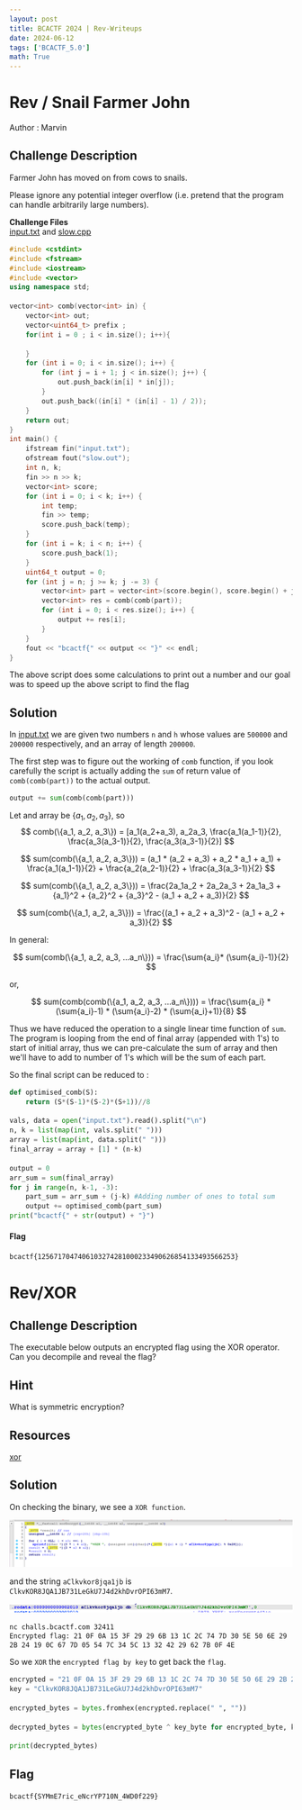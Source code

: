 ```yaml
---
layout: post
title: BCACTF 2024 | Rev-Writeups
date: 2024-06-12
tags: ['BCACTF_5.0']
math: True
---
```



# Rev / Snail Farmer John 
Author : Marvin 

## Challenge Description 
Farmer John has moved on from cows to snails.

Please ignore any potential integer overflow (i.e. pretend that the program can handle arbitrarily large numbers).

**Challenge Files**   
[input.txt]('../assets/rev/input.txt') and [slow.cpp](../assets/rev/slow.cpp)  

```C++
#include <cstdint>
#include <fstream>
#include <iostream>
#include <vector>
using namespace std;

vector<int> comb(vector<int> in) {
    vector<int> out;
    vector<uint64_t> prefix ; 
    for(int i = 0 ; i < in.size(); i++){
    	
    }
    for (int i = 0; i < in.size(); i++) {
        for (int j = i + 1; j < in.size(); j++) {
            out.push_back(in[i] * in[j]);
        }
        out.push_back((in[i] * (in[i] - 1) / 2));
    }
    return out;
}
int main() {
    ifstream fin("input.txt");
    ofstream fout("slow.out");
    int n, k;
    fin >> n >> k;
    vector<int> score;
    for (int i = 0; i < k; i++) {
        int temp;
        fin >> temp;
        score.push_back(temp);
    }
    for (int i = k; i < n; i++) {
        score.push_back(1);
    }
    uint64_t output = 0;
    for (int j = n; j >= k; j -= 3) {
        vector<int> part = vector<int>(score.begin(), score.begin() + j);
        vector<int> res = comb(comb(part));
        for (int i = 0; i < res.size(); i++) {
            output += res[i];
        }
    }
    fout << "bcactf{" << output << "}" << endl;
}
``` 
The above script does some calculations to print out a number and our goal was to speed up the above script to find the flag 

## Solution 

In [input.txt](../assets/rev//input.txt) we are given two numbers `n` and `h` whose values are `500000` and `200000` respectively, and an array of length `200000`.    

The first step was to figure out the working of `comb` function, if you look carefully the script is actually adding the `sum` of return value of `comb(comb(part))` to the actual output. 
```python
output += sum(comb(comb(part)))
```

Let and array be $\{a_1, a_2, a_3\}$, so 
$$
comb(\{a_1, a_2, a_3\}) = [a_1(a_2+a_3), a_2a_3, \frac{a_1(a_1-1)}{2}, \frac{a_3(a_3-1)}{2}, \frac{a_3(a_3-1)}{2}]
$$

$$
sum(comb(\{a_1, a_2, a_3\})) = (a_1 * (a_2 + a_3) + a_2 * a_1 + a_1) + \frac{a_1(a_1-1)}{2} + \frac{a_2(a_2-1)}{2} + \frac{a_3(a_3-1)}{2}
$$

$$
sum(comb(\{a_1, a_2, a_3\})) = \frac{2a_1a_2 + 2a_2a_3 + 2a_1a_3 + {a_1}^2 + {a_2}^2 + {a_3}^2 - (a_1 + a_2 + a_3)}{2}
$$

$$
sum(comb(\{a_1, a_2, a_3\})) = \frac{(a_1 + a_2 + a_3)^2 - (a_1 + a_2 + a_3)}{2}  
$$




In general:

$$
sum(comb(\{a_1, a_2, a_3, ...a_n\})) = \frac{\sum{a_i}* (\sum{a_i}-1)}{2}    
$$

or,

$$ 
sum(comb(comb(\{a_1, a_2, a_3, ...a_n\}))) = \frac{\sum{a_i} * (\sum{a_i}-1) * (\sum{a_i}-2) * (\sum{a_i}+1)}{8}
$$     

Thus we have reduced the operation to a single linear time function of `sum`. The program is looping from the end of final array (appended with 1's) to start of initial array, thus we can pre-calculate the sum of array and then we'll have to add to number of 1's which will be the sum of each part. 

So the final script can be reduced to : 
```python
def optimised_comb(S):
    return (S*(S-1)*(S-2)*(S+1))//8

vals, data = open("input.txt").read().split("\n")
n, k = list(map(int, vals.split(" ")))
array = list(map(int, data.split(" ")))
final_array = array + [1] * (n-k) 

output = 0 
arr_sum = sum(final_array)
for j in range(n, k-1, -3):
    part_sum = arr_sum + (j-k) #Adding number of ones to total sum 
    output += optimised_comb(part_sum)
print("bcactf{" + str(output) + "}") 
```  

#### Flag 
`bcactf{1256717047406103274281000233490626854133493566253}`

# Rev/XOR
## Challenge Description
The executable below outputs an encrypted flag using the XOR operator. Can you decompile and reveal the flag?

## Hint
What is symmetric encryption?

## Resources
[xor](../assets/scripts/xor/xor)

## Solution
On checking the binary, we see a `XOR function`.

![alt text](./assets/images/rev-XOR/xorEncrypt.png)

and the string `aClkvkor8jqa1jb` is `ClkvKOR8JQA1JB731LeGkU7J4d2khDvrOPI63mM7`.

![alt text](./assets/images/rev-XOR/key.png)

``` console
nc challs.bcactf.com 32411
Encrypted flag: 21 0F 0A 15 3F 29 29 6B 13 1C 2C 74 7D 30 5E 50 6E 29 2B 24 19 0C 67 7D 05 54 7C 34 5C 13 32 42 29 62 7B 0F 4E 
```

So we `XOR` the `encrypted flag by key` to get back the `flag`.

``` python
encrypted = "21 0F 0A 15 3F 29 29 6B 13 1C 2C 74 7D 30 5E 50 6E 29 2B 24 19 0C 67 7D 05 54 7C 34 5C 13 32 42 29 62 7B 0F 4E"
key = "ClkvKOR8JQA1JB731LeGkU7J4d2khDvrOPI63mM7"

encrypted_bytes = bytes.fromhex(encrypted.replace(" ", ""))

decrypted_bytes = bytes(encrypted_byte ^ key_byte for encrypted_byte, key_byte in zip(encrypted_bytes, key.encode()))

print(decrypted_bytes)
```
## Flag
`bcactf{SYMmE7ric_eNcrYP710N_4WD0f229}`
